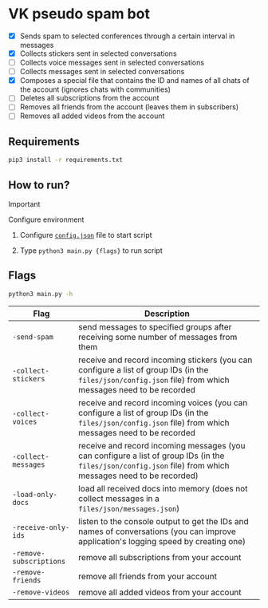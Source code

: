 # VK pseudo spam bot

- [x] Sends spam to selected conferences through a certain interval in messages
- [x] Collects stickers sent in selected conversations
- [ ] Collects voice messages sent in selected conversations
- [ ] Collects messages sent in selected conversations
- [x] Composes a special file that contains the ID and names of all chats of the account (ignores chats with communities)
- [ ] Deletes all subscriptions from the account
- [ ] Removes all friends from the account (leaves them in subscribers)
- [ ] Removes all added videos from the account

## Requirements
```bash
pip3 install -r requirements.txt
```

## How to run?

> [!IMPORTANT]
> Configure environment

1. Configure [```config.json```](https://github.com/93mmm/vk-pseudo-spam-bot/tree/master/files/json) file to start script

2. Type ```python3 main.py {flags}``` to run script

## Flags

```bash
python3 main.py -h
```



| Flag                    | Description                                                                                                                                                 |
|-------------------------|-------------------------------------------------------------------------------------------------------------------------------------------------------------|
| `-send-spam`            | send messages to specified groups after receiving some number of messages from them                                                                         |
| `-collect-stickers`     | receive and record incoming stickers (you can configure a list of group IDs (in the `files/json/config.json` file) from which messages need to be recorded  |
| `-collect-voices`       | receive and record incoming voices (you can configure a list of group IDs (in the `files/json/config.json` file) from which messages need to be recorded    |
| `-collect-messages`     | receive and record incoming messages (you can configure a list of group IDs (in the `files/json/config.json` file) from which messages need to be recorded) |
| `-load-only-docs`       | load all received docs into memory (does not collect messages in a `files/json/messages.json`)                                                              |
| `-receive-only-ids`     | listen to the console output to get the IDs and names of conversations (you can improve application's logging speed by creating one)                        |
| `-remove-subscriptions` | remove all subscriptions from your account                                                                                                                  |
| `-remove-friends`       | remove all friends from your account                                                                                                                        |
| `-remove-videos`        | remove all added videos from your account                                                                                                                   |
